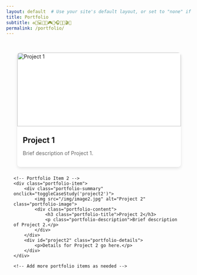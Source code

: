 ```yaml
---
layout: default  # Use your site's default layout, or set to "none" if you have no layout
title: Portfolio
subtitle: ♻️🍕💻💧💀🎮🌱🎧🍟🦷🎬✨
permalink: /portfolio/
---
```


<style>
/* Add your CSS styles here */
.portfolio-container {
    display: flex;
    flex-wrap: wrap;
    justify-content: center;
    padding: 20px;
    max-width: 1200px;
    margin: 0 auto;
}
.portfolio-item {
    flex: 1 1 300px;
    margin: 10px;
    background: #fff;
    box-shadow: 0 4px 8px rgba(0,0,0,0.1);
    border-radius: 8px;
    overflow: hidden;
    transition: transform 0.3s;
    cursor: pointer;
}
.portfolio-item:hover {
    transform: scale(1.05);
}
.portfolio-image {
    width: 100%;
    height: 200px;
    object-fit: cover;
}
.portfolio-content {
    padding: 15px;
}
.portfolio-title {
    font-size: 1.5em;
    margin: 10px 0;
}
.portfolio-description {
    font-size: 1em;
    color: #666;
}
.portfolio-details {
    padding: 15px;
    background-color: #f9f9f9;
    margin: 10px 0;
    box-shadow: 0 2px 4px rgba(0,0,0,0.1);
    border-radius: 8px;
    display: none; /* Initially hidden */
}
.portfolio-summary {
    cursor: pointer;
}
</style>

<div class="portfolio-container">
    <!-- Portfolio Item 1 -->
    <div class="portfolio-item">
        <div class="portfolio-summary" onclick="toggleCaseStudy('project1')">
            <img src="/img/image1.jpg" alt="Project 1" class="portfolio-image">
            <div class="portfolio-content">
                <h3 class="portfolio-title">Project 1</h3>
                <p class="portfolio-description">Brief description of Project 1.</p>
            </div>
        </div>
        <div id="project1" class="portfolio-details">
            <p>Here are the details of Project 1. This section will expand with more information when clicked.</p>
            <p><strong>Technologies Used:</strong> HTML, CSS, JavaScript</p>
            <p><strong>Challenges:</strong> Detail some challenges faced during the project.</p>
            <p><strong>Outcome:</strong> Describe the outcome and impact of the project.</p>
        </div>
    </div>

    <!-- Portfolio Item 2 -->
    <div class="portfolio-item">
        <div class="portfolio-summary" onclick="toggleCaseStudy('project2')">
            <img src="/img/image2.jpg" alt="Project 2" class="portfolio-image">
            <div class="portfolio-content">
                <h3 class="portfolio-title">Project 2</h3>
                <p class="portfolio-description">Brief description of Project 2.</p>
            </div>
        </div>
        <div id="project2" class="portfolio-details">
            <p>Details for Project 2 go here.</p>
        </div>
    </div>

    <!-- Add more portfolio items as needed -->
</div>

<script>
/* Add your JavaScript here */
function toggleCaseStudy(caseStudyId) {
    var element = document.getElementById(caseStudyId);
    if (element.style.display === "none" || element.style.display === "") {
        element.style.display = "block";
    } else {
        element.style.display = "none";
    }
}
</script>